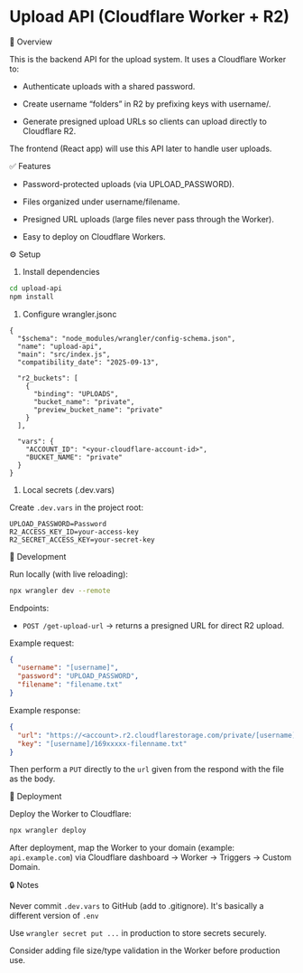 # Upload API (Cloudflare Worker + R2)

📌 Overview

This is the backend API for the upload system. It uses a Cloudflare Worker to:

- Authenticate uploads with a shared password.

- Create username “folders” in R2 by prefixing keys with username/.

- Generate presigned upload URLs so clients can upload directly to Cloudflare R2.

The frontend (React app) will use this API later to handle user uploads.

✅ Features

- Password-protected uploads (via UPLOAD_PASSWORD).

- Files organized under username/filename.

- Presigned URL uploads (large files never pass through the Worker).

- Easy to deploy on Cloudflare Workers.

⚙️ Setup

1. Install dependencies

```bash
cd upload-api
npm install
```

1. Configure wrangler.jsonc

```jsonc
{
  "$schema": "node_modules/wrangler/config-schema.json",
  "name": "upload-api",
  "main": "src/index.js",
  "compatibility_date": "2025-09-13",

  "r2_buckets": [
    {
      "binding": "UPLOADS",
      "bucket_name": "private",
      "preview_bucket_name": "private"
    }
  ],

  "vars": {
    "ACCOUNT_ID": "<your-cloudflare-account-id>",
    "BUCKET_NAME": "private"
  }
}
```

1. Local secrets (.dev.vars)

Create `.dev.vars` in the project root:

```env
UPLOAD_PASSWORD=Password
R2_ACCESS_KEY_ID=your-access-key
R2_SECRET_ACCESS_KEY=your-secret-key
```

🧪 Development

Run locally (with live reloading):

```bash
npx wrangler dev --remote
```

Endpoints:

- `POST /get-upload-url` → returns a presigned URL for direct R2 upload.

Example request:

```json
{
  "username": "[username]",
  "password": "UPLOAD_PASSWORD",
  "filename": "filename.txt"
}
```

Example response:

```json
{
  "url": "https://<account>.r2.cloudflarestorage.com/private/[username]/169xxxxx-filenname.txt?...",
  "key": "[username]/169xxxxx-filenname.txt"
}
```

Then perform a `PUT` directly to the `url` given from the respond with the file as the body.

🚀 Deployment

Deploy the Worker to Cloudflare:

```bash
npx wrangler deploy
```

After deployment, map the Worker to your domain (example: `api.example.com`) via Cloudflare dashboard → Worker → Triggers → Custom Domain.

🔒 Notes

Never commit `.dev.vars` to GitHub (add to .gitignore). It's basically a different version of `.env`

Use `wrangler secret put ...` in production to store secrets securely.

Consider adding file size/type validation in the Worker before production use.

